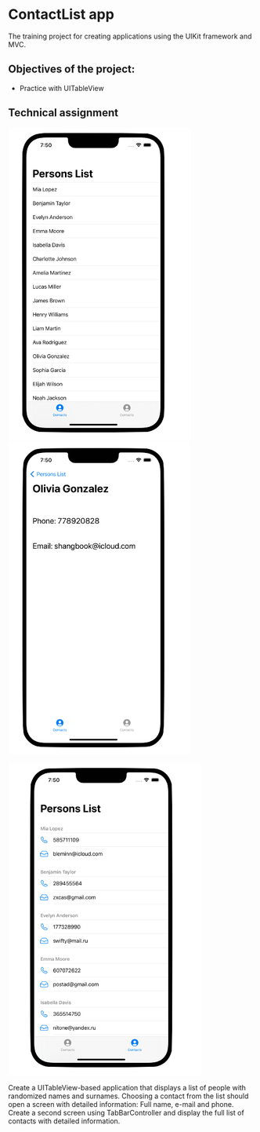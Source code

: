 # ContactList app

The training project for creating applications using the UIKit framework and MVC.

## Objectives of the project:
- Practice with UITableView

## Technical assignment
![persons_list_vc.png](/images/persons_list_vc.png) ![detailed_info_vc.png](/images/detailed_info_vc.png)

![detailed_persons_list_vc.png](/images/detailed_persons_list_vc.png)

Create a UITableView-based application that displays a list of people with randomized names and surnames.
Choosing a contact from the list should open a screen with detailed information: Full name, e-mail and phone.
Create a second screen using TabBarController and display the full list of contacts with detailed information.